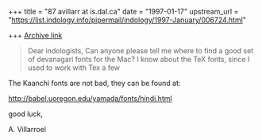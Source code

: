 +++
title = "87 avillarr at is.dal.ca"
date = "1997-01-17"
upstream_url = "https://list.indology.info/pipermail/indology/1997-January/006724.html"

+++
[Archive link](https://list.indology.info/pipermail/indology/1997-January/006724.html)

>Dear indologists,
>Can anyone please tell me where to find a good set of devanagari fonts for
>the Mac? I know about the TeX fonts, since I used to work with Tex a few

The Kaanchi fonts are not bad, they can be found at:

http://babel.uoregon.edu/yamada/fonts/hindi.html

good luck,

A. Villarroel






